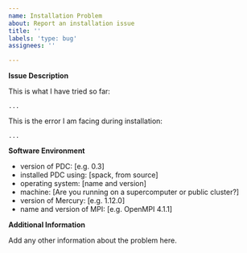 ```yaml
---
name: Installation Problem
about: Report an installation issue
title: ''
labels: 'type: bug'
assignees: ''

---
```



**Issue Description**

This is what I have tried so far:


```commandline
...
```

This is the error I am facing during installation:

```
...
```

**Software Environment**

- version of PDC: [e.g. 0.3]
- installed PDC using: [spack, from source]
- operating system: [name and version]
- machine: [Are you running on a supercomputer or public cluster?]
- version of Mercury: [e.g. 1.12.0]
- name and version of MPI: [e.g. OpenMPI 4.1.1]

**Additional Information**

Add any other information about the problem here.
